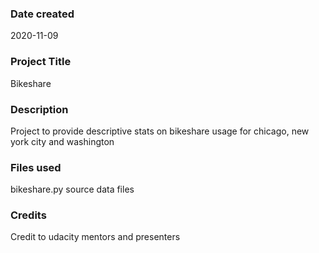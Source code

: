 ### Date created
2020-11-09

### Project Title
Bikeshare

### Description
Project to provide descriptive stats on bikeshare usage for chicago, new york city and washington

### Files used
bikeshare.py
source data files

### Credits
Credit to udacity mentors and presenters
